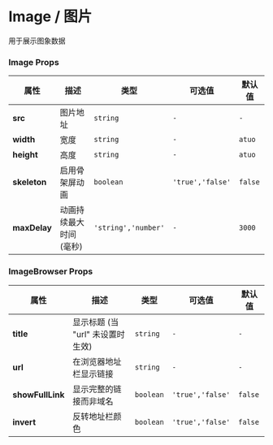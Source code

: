 # Image / 图片

用于展示图象数据

<playground title="默认的" name="ex-image-default" />
<playground title="骨架" name="ex-image-skeleton" />
<playground title="浏览器风格" desc="为图片增加浏览器风格的外装饰" name="ex-image-browser" />
<playground title="反转的浏览器风格" name="ex-image-invert" />

### Image Props

| 属性         | 描述                    | 类型                | 可选值           | 默认值  |
| ------------ | ----------------------- | ------------------- | ---------------- | ------- |
| **src**      | 图片地址                | `string`            | `-`              | `-`     |
| **width**    | 宽度                    | `string`            | `-`              | `atuo`  |
| **height**   | 高度                    | `string`            | `-`              | `atuo`  |
| **skeleton** | 启用骨架屏动画          | `boolean`           | `'true','false'` | `false` |
| **maxDelay** | 动画持续最大时间 (毫秒) | `'string','number'` | `-`              | `3000`  |

### ImageBrowser Props

| 属性             | 描述                             | 类型      | 可选值           | 默认值  |
| ---------------- | -------------------------------- | --------- | ---------------- | ------- |
| **title**        | 显示标题 (当 "url" 未设置时生效) | `string`  | `-`              | `-`     |
| **url**          | 在浏览器地址栏显示链接           | `string`  | `-`              | `-`     |
| **showFullLink** | 显示完整的链接而非域名           | `boolean` | `'true','false'` | `false` |
| **invert**       | 反转地址栏颜色                   | `boolean` | `'true','false'` | `false` |
